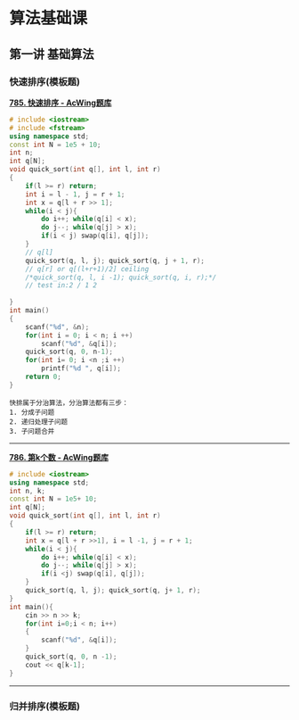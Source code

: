 # 算法基础课

## 第一讲 基础算法

### 快速排序(模板题)

**[785. 快速排序 - AcWing题库](https://www.acwing.com/problem/content/787/)**

```c++
# include <iostream>
# include <fstream> 
using namespace std;
const int N = 1e5 + 10;
int n;
int q[N];
void quick_sort(int q[], int l, int r)
{
	if(l >= r) return;
	int i = l - 1, j = r + 1;
	int x = q[l + r >> 1];
	while(i < j){
		do i++; while(q[i] < x);
		do j--; while(q[j] > x);
		if(i < j) swap(q[i], q[j]); 
	}
	// q[l] 
	quick_sort(q, l, j); quick_sort(q, j + 1, r);
	// q[r] or q[(l+r+1)/2] ceiling
	/*quick_sort(q, l, i -1); quick_sort(q, i, r);*/
	// test in:2 / 1 2
	
}
int main()
{
	scanf("%d", &n);
	for(int i = 0; i < n; i ++)
		scanf("%d", &q[i]);
	quick_sort(q, 0, n-1);
	for(int i= 0; i <n ;i ++)
		printf("%d ", q[i]);
	return 0;
}
```

```note
快排属于分治算法，分治算法都有三步：
1. 分成子问题
2. 递归处理子问题
3. 子问题合并
```

---

**[786. 第k个数 - AcWing题库](https://www.acwing.com/problem/content/788/)**

```c++
# include <iostream>
using namespace std;
int n, k;
const int N = 1e5+ 10;
int q[N];
void quick_sort(int q[], int l, int r)
{
    if(l >= r) return;
    int x = q[l + r >>1], i = l -1, j = r + 1;
    while(i < j){
        do i++; while(q[i] < x);
        do j--; while(q[j] > x);
        if(i <j) swap(q[i], q[j]);
    }
    quick_sort(q, l, j); quick_sort(q, j+ 1, r);   
}
int main(){
    cin >> n >> k;
    for(int i=0;i < n; i++)
    {
        scanf("%d", &q[i]);
    }
    quick_sort(q, 0, n -1);
    cout << q[k-1];
}
```

---

### 归并排序(模板题)
